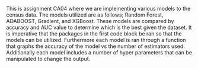 This is assignment CA04 where we are implementing various models to the census data. The models utilized are as follows; Random Forest, ADABOOST, Gradient, and XGBoost. These models are compared by accuracy and AUC value to determine which is the best given the dataset. It is imperative that the packages in the first code block be ran so that the models can be utilized. Furthermore each model is ran through a function that graphs the accuracy of the model vs the number of estimators used. Additionally each model includes a number of hyper parameters that can be manipulated to change the output.  
